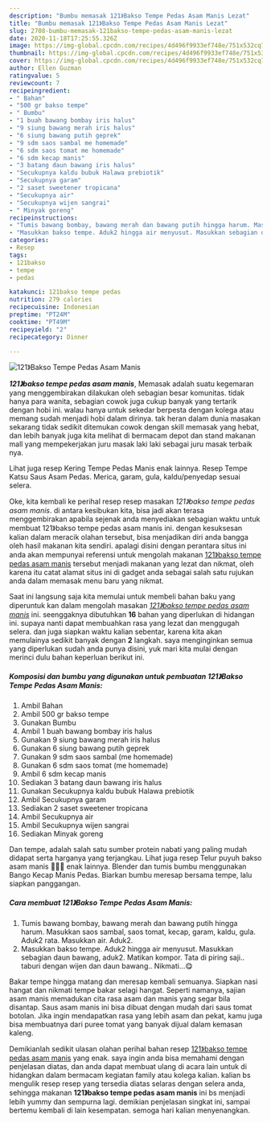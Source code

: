 ```yaml
---
description: "Bumbu memasak 121》Bakso Tempe Pedas Asam Manis Lezat"
title: "Bumbu memasak 121》Bakso Tempe Pedas Asam Manis Lezat"
slug: 2708-bumbu-memasak-121bakso-tempe-pedas-asam-manis-lezat
date: 2020-11-18T17:25:55.326Z
image: https://img-global.cpcdn.com/recipes/4d496f9933ef748e/751x532cq70/121bakso-tempe-pedas-asam-manis-foto-resep-utama.jpg
thumbnail: https://img-global.cpcdn.com/recipes/4d496f9933ef748e/751x532cq70/121bakso-tempe-pedas-asam-manis-foto-resep-utama.jpg
cover: https://img-global.cpcdn.com/recipes/4d496f9933ef748e/751x532cq70/121bakso-tempe-pedas-asam-manis-foto-resep-utama.jpg
author: Ellen Guzman
ratingvalue: 5
reviewcount: 7
recipeingredient:
- " Bahan"
- "500 gr bakso tempe"
- " Bumbu"
- "1 buah bawang bombay iris halus"
- "9 siung bawang merah iris halus"
- "6 siung bawang putih geprek"
- "9 sdm saos sambal me homemade"
- "6 sdm saos tomat me homemade"
- "6 sdm kecap manis"
- "3 batang daun bawang iris halus"
- "Secukupnya kaldu bubuk Halawa prebiotik"
- "Secukupnya garam"
- "2 saset sweetener tropicana"
- "Secukupnya air"
- "Secukupnya wijen sangrai"
- " Minyak goreng"
recipeinstructions:
- "Tumis bawang bombay, bawang merah dan bawang putih hingga harum. Masukkan saos sambal, saos tomat, kecap, garam, kaldu, gula. Aduk2 rata. Masukkan air. Aduk2."
- "Masukkan bakso tempe. Aduk2 hingga air menyusut. Masukkan sebagian daun bawang, aduk2. Matikan kompor. Tata di piring saji.. taburi dengan wijen dan daun bawang.. Nikmati...😋"
categories:
- Resep
tags:
- 121bakso
- tempe
- pedas

katakunci: 121bakso tempe pedas 
nutrition: 279 calories
recipecuisine: Indonesian
preptime: "PT24M"
cooktime: "PT49M"
recipeyield: "2"
recipecategory: Dinner

---
```



![121》Bakso Tempe Pedas Asam Manis](https://img-global.cpcdn.com/recipes/4d496f9933ef748e/751x532cq70/121bakso-tempe-pedas-asam-manis-foto-resep-utama.jpg)

<b><i>121》bakso tempe pedas asam manis</i></b>, Memasak adalah suatu kegemaran yang menggembirakan dilakukan oleh sebagian besar komunitas. tidak hanya para wanita, sebagian cowok juga cukup banyak yang tertarik dengan hobi ini. walau hanya untuk sekedar berpesta dengan kolega atau memang sudah menjadi hobi dalam dirinya. tak heran dalam dunia masakan sekarang tidak sedikit ditemukan cowok dengan skill memasak yang hebat, dan lebih banyak juga kita melihat di bermacam depot dan stand makanan mall yang mempekerjakan juru masak laki laki sebagai juru masak terbaik nya.

Lihat juga resep Kering Tempe Pedas Manis enak lainnya. Resep Tempe Katsu Saus Asam Pedas. Merica, garam, gula, kaldu/penyedap sesuai selera.

Oke, kita kembali ke perihal resep resep masakan <i>121》bakso tempe pedas asam manis</i>. di antara kesibukan kita, bisa jadi akan terasa menggembirakan apabila sejenak anda menyediakan sebagian waktu untuk membuat 121》bakso tempe pedas asam manis ini. dengan kesuksesan kalian dalam meracik olahan tersebut, bisa menjadikan diri anda bangga oleh hasil makanan kita sendiri. apalagi disini dengan perantara situs ini anda akan mempunyai referensi untuk mengolah makanan <u>121》bakso tempe pedas asam manis</u> tersebut menjadi makanan yang lezat dan nikmat, oleh karena itu catat alamat situs ini di gadget anda sebagai salah satu rujukan anda dalam memasak menu baru yang nikmat.


Saat ini langsung saja kita memulai untuk membeli bahan baku yang diperuntuk kan dalam mengolah masakan <u><i>121》bakso tempe pedas asam manis</i></u> ini. seenggaknya dibutuhkan <b>16</b> bahan yang diperlukan di hidangan ini. supaya nanti dapat membuahkan rasa yang lezat dan menggugah selera. dan juga siapkan waktu kalian sebentar, karena kita akan memulainya sedikit banyak dengan <b>2</b> langkah. saya menginginkan semua yang diperlukan sudah anda punya disini, yuk mari kita mulai dengan merinci dulu bahan keperluan berikut ini.

<!--inarticleads1-->

##### Komposisi dan bumbu yang digunakan untuk pembuatan 121》Bakso Tempe Pedas Asam Manis:

1. Ambil  Bahan
1. Ambil 500 gr bakso tempe
1. Gunakan  Bumbu
1. Ambil 1 buah bawang bombay iris halus
1. Gunakan 9 siung bawang merah iris halus
1. Gunakan 6 siung bawang putih geprek
1. Gunakan 9 sdm saos sambal (me homemade)
1. Gunakan 6 sdm saos tomat (me homemade)
1. Ambil 6 sdm kecap manis
1. Sediakan 3 batang daun bawang iris halus
1. Gunakan Secukupnya kaldu bubuk Halawa prebiotik
1. Ambil Secukupnya garam
1. Sediakan 2 saset sweetener tropicana
1. Ambil Secukupnya air
1. Ambil Secukupnya wijen sangrai
1. Sediakan  Minyak goreng


Dan tempe, adalah salah satu sumber protein nabati yang paling mudah didapat serta harganya yang terjangkau. Lihat juga resep Telur puyuh bakso asam manis 👩🏻‍🍳 enak lainnya. Blender dan tumis bumbu menggunakan Bango Kecap Manis Pedas. Biarkan bumbu meresap bersama tempe, lalu siapkan panggangan. 

<!--inarticleads2-->

##### Cara membuat 121》Bakso Tempe Pedas Asam Manis:

1. Tumis bawang bombay, bawang merah dan bawang putih hingga harum. Masukkan saos sambal, saos tomat, kecap, garam, kaldu, gula. Aduk2 rata. Masukkan air. Aduk2.
1. Masukkan bakso tempe. Aduk2 hingga air menyusut. Masukkan sebagian daun bawang, aduk2. Matikan kompor. Tata di piring saji.. taburi dengan wijen dan daun bawang.. Nikmati...😋


Bakar tempe hingga matang dan meresap kembali semuanya. Siapkan nasi hangat dan nikmati tempe bakar selagi hangat. Seperti namanya, sajian asam manis memadukan cita rasa asam dan manis yang segar bila disantap. Saus asam manis ini bisa dibuat dengan mudah dari saus tomat botolan. Jika ingin mendapatkan rasa yang lebih asam dan pekat, kamu juga bisa membuatnya dari puree tomat yang banyak dijual dalam kemasan kaleng. 

Demikianlah sedikit ulasan olahan perihal bahan resep <u>121》bakso tempe pedas asam manis</u> yang enak. saya ingin anda bisa memahami dengan penjelasan diatas, dan anda dapat membuat ulang di acara lain untuk di hidangkan dalam bermacam kegiatan family atau kolega kalian. kalian bs mengulik resep resep yang tersedia diatas selaras dengan selera anda, sehingga makanan <b>121》bakso tempe pedas asam manis</b> ini bs menjadi lebih yummy dan sempurna lagi. demikian penjelasan singkat ini, sampai bertemu kembali di lain kesempatan. semoga hari kalian menyenangkan.
